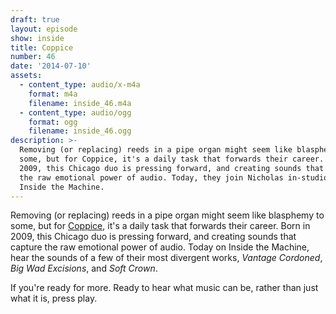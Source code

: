 ```yaml
---
draft: true
layout: episode
show: inside
title: Coppice
number: 46
date: '2014-07-10'
assets:
  - content_type: audio/x-m4a
    format: m4a
    filename: inside_46.m4a
  - content_type: audio/ogg
    format: ogg
    filename: inside_46.ogg
description: >-
  Removing (or replacing) reeds in a pipe organ might seem like blasphemy to
  some, but for Coppice, it's a daily task that forwards their career. Born in
  2009, this Chicago duo is pressing forward, and creating sounds that capture
  the raw emotional power of audio. Today, they join Nicholas in-studio for
  Inside the Machine.
---
```

Removing (or replacing) reeds in a pipe organ might seem like blasphemy to some, but for [Coppice](http://www.futurevessel.com/coppice), it's a daily task that forwards their career. Born in 2009, this Chicago duo is pressing forward, and creating sounds that capture the raw emotional power of audio. Today on Inside the Machine, hear the sounds of a few of their most divergent works, *Vantage Cordoned*, *Big Wad Excisions*, and *Soft Crown*.

If you're ready for more. Ready to hear what music can be, rather than just what it is, press play.